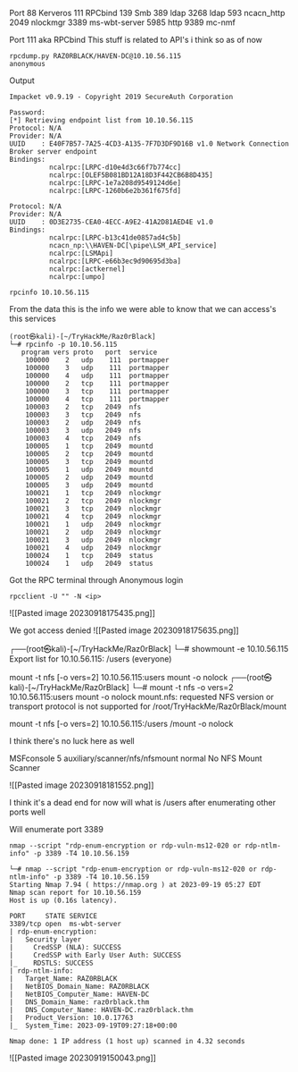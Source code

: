 
Port
88    Kerveros
111   RPCbind
139   Smb
389   ldap
3268  ldap
593   ncacn_http
2049 nlockmgr
3389 ms-wbt-server
5985 http
9389 mc-nmf

Port 111 aka RPCbind
This stuff is related to API's i think so as of now

```
rpcdump.py RAZ0RBLACK/HAVEN-DC@10.10.56.115
anonymous
```
Output
```
Impacket v0.9.19 - Copyright 2019 SecureAuth Corporation

Password:
[*] Retrieving endpoint list from 10.10.56.115
Protocol: N/A 
Provider: N/A 
UUID    : E40F7B57-7A25-4CD3-A135-7F7D3DF9D16B v1.0 Network Connection Broker server endpoint
Bindings: 
          ncalrpc:[LRPC-d10e4d3c66f7b774cc]
          ncalrpc:[OLEF5B081BD12A18D3F442CB6B8D435]
          ncalrpc:[LRPC-1e7a208d9549124d6e]
          ncalrpc:[LRPC-1260b6e2b361f675fd]

Protocol: N/A 
Provider: N/A 
UUID    : 0D3E2735-CEA0-4ECC-A9E2-41A2D81AED4E v1.0 
Bindings: 
          ncalrpc:[LRPC-b13c41de0857ad4c5b]
          ncacn_np:\\HAVEN-DC[\pipe\LSM_API_service]
          ncalrpc:[LSMApi]
          ncalrpc:[LRPC-e66b3ec9d90695d3ba]
          ncalrpc:[actkernel]
          ncalrpc:[umpo]

```

```
rpcinfo 10.10.56.115
```

From the data this is the info we were able to know that we can access's this services
```
(root㉿kali)-[~/TryHackMe/Raz0rBlack]
└─# rpcinfo -p 10.10.56.115
   program vers proto   port  service
    100000    2   udp    111  portmapper
    100000    3   udp    111  portmapper
    100000    4   udp    111  portmapper
    100000    2   tcp    111  portmapper
    100000    3   tcp    111  portmapper
    100000    4   tcp    111  portmapper
    100003    2   tcp   2049  nfs
    100003    3   tcp   2049  nfs
    100003    2   udp   2049  nfs
    100003    3   udp   2049  nfs
    100003    4   tcp   2049  nfs
    100005    1   tcp   2049  mountd
    100005    2   tcp   2049  mountd
    100005    3   tcp   2049  mountd
    100005    1   udp   2049  mountd
    100005    2   udp   2049  mountd
    100005    3   udp   2049  mountd
    100021    1   tcp   2049  nlockmgr
    100021    2   tcp   2049  nlockmgr
    100021    3   tcp   2049  nlockmgr
    100021    4   tcp   2049  nlockmgr
    100021    1   udp   2049  nlockmgr
    100021    2   udp   2049  nlockmgr
    100021    3   udp   2049  nlockmgr
    100021    4   udp   2049  nlockmgr
    100024    1   tcp   2049  status
    100024    1   udp   2049  status

```

Got the RPC terminal through Anonymous login
```
rpcclient -U "" -N <ip>
```
![[Pasted image 20230918175435.png]]

We got access denied 
![[Pasted image 20230918175635.png]]


┌──(root㉿kali)-[~/TryHackMe/Raz0rBlack]
└─# showmount -e 10.10.56.115
Export list for 10.10.56.115:
/users (everyone)

mount -t nfs [-o vers=2] 10.10.56.115:users mount -o nolock
┌──(root㉿kali)-[~/TryHackMe/Raz0rBlack]
└─# mount -t nfs -o vers=2 10.10.56.115:users mount -o nolock
mount.nfs: requested NFS version or transport protocol is not supported for /root/TryHackMe/Raz0rBlack/mount

mount -t nfs [-o vers=2] 10.10.56.115:/users /mount -o nolock

I think there's no luck here as well

MSFconsole
 5  auxiliary/scanner/nfs/nfsmount                                                     normal     No     NFS Mount Scanner

![[Pasted image 20230918181552.png]]

I think it's a dead end for now will what is /users after enumerating other ports well

Will enumerate port 3389
```
nmap --script "rdp-enum-encryption or rdp-vuln-ms12-020 or rdp-ntlm-info" -p 3389 -T4 10.10.56.159
```

```
└─# nmap --script "rdp-enum-encryption or rdp-vuln-ms12-020 or rdp-ntlm-info" -p 3389 -T4 10.10.56.159
Starting Nmap 7.94 ( https://nmap.org ) at 2023-09-19 05:27 EDT
Nmap scan report for 10.10.56.159
Host is up (0.16s latency).

PORT     STATE SERVICE
3389/tcp open  ms-wbt-server
| rdp-enum-encryption: 
|   Security layer
|     CredSSP (NLA): SUCCESS
|     CredSSP with Early User Auth: SUCCESS
|_    RDSTLS: SUCCESS
| rdp-ntlm-info: 
|   Target_Name: RAZ0RBLACK
|   NetBIOS_Domain_Name: RAZ0RBLACK
|   NetBIOS_Computer_Name: HAVEN-DC
|   DNS_Domain_Name: raz0rblack.thm
|   DNS_Computer_Name: HAVEN-DC.raz0rblack.thm
|   Product_Version: 10.0.17763
|_  System_Time: 2023-09-19T09:27:18+00:00

Nmap done: 1 IP address (1 host up) scanned in 4.32 seconds
```

![[Pasted image 20230919150043.png]]

